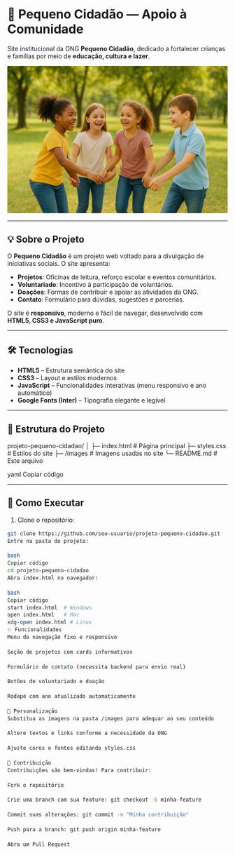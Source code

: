 # 🌟 Pequeno Cidadão — Apoio à Comunidade

Site institucional da ONG **Pequeno Cidadão**, dedicado a fortalecer crianças e famílias por meio de **educação, cultura e lazer**.

![Banner Pequeno Cidadão](crianca.jpg)  

---

## 💡 Sobre o Projeto

O **Pequeno Cidadão** é um projeto web voltado para a divulgação de iniciativas sociais. O site apresenta:

- **Projetos**: Oficinas de leitura, reforço escolar e eventos comunitários.  
- **Voluntariado**: Incentivo à participação de voluntários.  
- **Doações**: Formas de contribuir e apoiar as atividades da ONG.  
- **Contato**: Formulário para dúvidas, sugestões e parcerias.  

O site é **responsivo**, moderno e fácil de navegar, desenvolvido com **HTML5, CSS3 e JavaScript puro**.

---

## 🛠 Tecnologias

- **HTML5** – Estrutura semântica do site  
- **CSS3** – Layout e estilos modernos  
- **JavaScript** – Funcionalidades interativas (menu responsivo e ano automático)  
- **Google Fonts (Inter)** – Tipografia elegante e legível  

---

## 📂 Estrutura do Projeto

projeto-pequeno-cidadao/
│
├─ index.html # Página principal
├─ styles.css # Estilos do site
├─ /images # Imagens usadas no site
└─ README.md # Este arquivo

yaml
Copiar código

---

## 🚀 Como Executar

1. Clone o repositório:  
```bash
git clone https://github.com/seu-usuario/projeto-pequeno-cidadao.git
Entre na pasta do projeto:

bash
Copiar código
cd projeto-pequeno-cidadao
Abra index.html no navegador:

bash
Copiar código
start index.html  # Windows
open index.html   # Mac
xdg-open index.html # Linux
✨ Funcionalidades
Menu de navegação fixo e responsivo

Seção de projetos com cards informativos

Formulário de contato (necessita backend para envio real)

Botões de voluntariado e doação

Rodapé com ano atualizado automaticamente

🎨 Personalização
Substitua as imagens na pasta /images para adequar ao seu conteúdo

Altere textos e links conforme a necessidade da ONG

Ajuste cores e fontes editando styles.css

📢 Contribuição
Contribuições são bem-vindas! Para contribuir:

Fork o repositório

Crie uma branch com sua feature: git checkout -b minha-feature

Commit suas alterações: git commit -m "Minha contribuição"

Push para a branch: git push origin minha-feature

Abra um Pull Request

